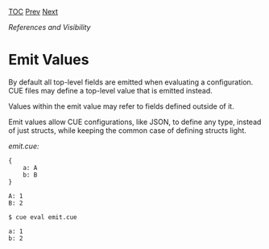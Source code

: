 [TOC](Readme.md) [Prev](aliases.md) [Next](hidden.md)

_References and Visibility_

# Emit Values

By default all top-level fields are emitted when evaluating a configuration.
CUE files may define a top-level value that is emitted instead.
<!-- jba:
It's unclear how they do that. Is it the first form in the file?
And this is not in the spec AFAICT.
-->

Values within the emit value may refer to fields defined outside of it.

Emit values allow CUE configurations, like JSON,
to define any type, instead of just structs, while keeping the common case
of defining structs light.

<!-- CUE editor -->
_emit.cue:_
```
{
    a: A
    b: B
}

A: 1
B: 2
```

<!-- result -->
`$ cue eval emit.cue`
```
a: 1
b: 2
```
